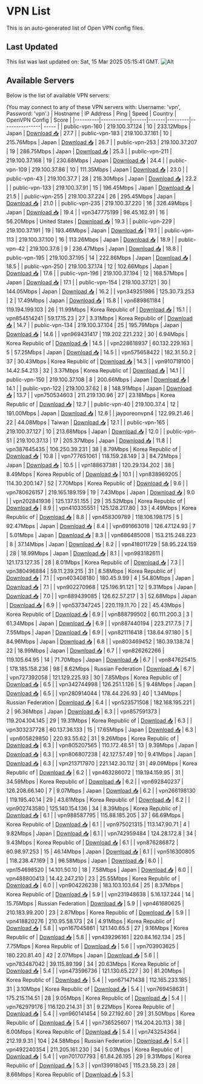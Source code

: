 # VPN List

This is an auto-generated list of Open VPN config files.

## Last Updated

This list was last updated on: Sat, 15 Mar 2025 05:15:41 GMT.
![Alt](https://repobeats.axiom.co/api/embed/186b98318ef1479477931607c1ad7d823f12451f.svg "Repobeats analytics image")

## Available Servers

Below is the list of available VPN servers:

(You may connect to any of these VPN servers with: Username: 'vpn', Password: 'vpn'.)
| Hostname | IP Address | Ping | Speed | Country | OpenVPN Config | Score |
|----------|------------|------|-------|---------|----------------| ----- |
| public-vpn-160 | 219.100.37.124 | 10 | 233.12Mbps | Japan | [Download 📥](./configs/server_0_JP.ovpn) | 27.7 |
| public-vpn-183 | 219.100.37.161 | 10 | 215.76Mbps | Japan | [Download 📥](./configs/server_1_JP.ovpn) | 26.7 |
| public-vpn-253 | 219.100.37.207 | 19 | 286.75Mbps | Japan | [Download 📥](./configs/server_2_JP.ovpn) | 25.3 |
| public-vpn-211 | 219.100.37.168 | 19 | 230.68Mbps | Japan | [Download 📥](./configs/server_3_JP.ovpn) | 24.4 |
| public-vpn-109 | 219.100.37.86 | 10 | 111.35Mbps | Japan | [Download 📥](./configs/server_4_JP.ovpn) | 23.0 |
| public-vpn-43 | 219.100.37.7 | 28 | 216.30Mbps | Japan | [Download 📥](./configs/server_5_JP.ovpn) | 22.2 |
| public-vpn-133 | 219.100.37.91 | 15 | 196.45Mbps | Japan | [Download 📥](./configs/server_6_JP.ovpn) | 21.5 |
| public-vpn-255 | 219.100.37.224 | 26 | 295.45Mbps | Japan | [Download 📥](./configs/server_7_JP.ovpn) | 21.0 |
| public-vpn-235 | 219.100.37.220 | 16 | 326.49Mbps | Japan | [Download 📥](./configs/server_8_JP.ovpn) | 19.4 |
| vpn347775199 | 98.45.162.91 | 16 | 56.20Mbps | United States | [Download 📥](./configs/server_9_US.ovpn) | 19.3 |
| public-vpn-229 | 219.100.37.191 | 19 | 193.46Mbps | Japan | [Download 📥](./configs/server_10_JP.ovpn) | 19.1 |
| public-vpn-113 | 219.100.37.100 | 16 | 113.26Mbps | Japan | [Download 📥](./configs/server_11_JP.ovpn) | 18.9 |
| public-vpn-42 | 219.100.37.6 | 9 | 236.47Mbps | Japan | [Download 📥](./configs/server_12_JP.ovpn) | 18.8 |
| public-vpn-195 | 219.100.37.195 | 14 | 222.86Mbps | Japan | [Download 📥](./configs/server_13_JP.ovpn) | 18.5 |
| public-vpn-250 | 219.100.37.174 | 12 | 102.66Mbps | Japan | [Download 📥](./configs/server_14_JP.ovpn) | 17.6 |
| public-vpn-196 | 219.100.37.194 | 12 | 168.57Mbps | Japan | [Download 📥](./configs/server_15_JP.ovpn) | 17.1 |
| public-vpn-154 | 219.100.37.121 | 30 | 144.05Mbps | Japan | [Download 📥](./configs/server_16_JP.ovpn) | 16.2 |
| vpn349251986 | 125.30.73.253 | 2 | 17.49Mbps | Japan | [Download 📥](./configs/server_17_JP.ovpn) | 15.8 |
| vpn689861184 | 119.194.199.103 | 26 | 11.99Mbps | Korea Republic of | [Download 📥](./configs/server_18_KR.ovpn) | 15.1 |
| vpn854514241 | 59.17.15.23 | 27 | 3.31Mbps | Korea Republic of | [Download 📥](./configs/server_19_KR.ovpn) | 14.7 |
| public-vpn-134 | 219.100.37.104 | 25 | 195.79Mbps | Japan | [Download 📥](./configs/server_20_JP.ovpn) | 14.6 |
| vpn969431417 | 119.202.221.232 | 30 | 6.94Mbps | Korea Republic of | [Download 📥](./configs/server_21_KR.ovpn) | 14.5 |
| vpn228618937 | 60.132.229.163 | 5 | 57.25Mbps | Japan | [Download 📥](./configs/server_22_JP.ovpn) | 14.5 |
| vpn575658422 | 182.31.50.2 | 37 | 30.43Mbps | Korea Republic of | [Download 📥](./configs/server_23_KR.ovpn) | 14.3 |
| vpn910719100 | 14.42.54.213 | 32 | 3.37Mbps | Korea Republic of | [Download 📥](./configs/server_24_KR.ovpn) | 14.1 |
| public-vpn-150 | 219.100.37.108 | 8 | 200.66Mbps | Japan | [Download 📥](./configs/server_25_JP.ovpn) | 14.1 |
| public-vpn-122 | 219.100.37.62 | 8 | 148.91Mbps | Japan | [Download 📥](./configs/server_26_JP.ovpn) | 13.7 |
| vpn750534603 | 211.219.130.96 | 27 | 23.18Mbps | Korea Republic of | [Download 📥](./configs/server_27_KR.ovpn) | 12.7 |
| public-vpn-40 | 219.100.37.4 | 12 | 191.00Mbps | Japan | [Download 📥](./configs/server_28_JP.ovpn) | 12.6 |
| jayporeonvpn4 | 122.99.21.46 | 22 | 44.08Mbps | Taiwan | [Download 📥](./configs/server_29_TW.ovpn) | 12.1 |
| public-vpn-165 | 219.100.37.127 | 10 | 213.68Mbps | Japan | [Download 📥](./configs/server_30_JP.ovpn) | 12.0 |
| public-vpn-51 | 219.100.37.13 | 17 | 205.37Mbps | Japan | [Download 📥](./configs/server_31_JP.ovpn) | 11.8 |
| vpn387645435 | 106.250.39.231 | 38 | 8.79Mbps | Korea Republic of | [Download 📥](./configs/server_32_KR.ovpn) | 10.8 |
| vpn777651061 | 118.159.28.149 | 3 | 84.72Mbps | Japan | [Download 📥](./configs/server_33_JP.ovpn) | 10.5 |
| vpn188637381 | 120.29.134.202 | 38 | 8.49Mbps | Korea Republic of | [Download 📥](./configs/server_34_KR.ovpn) | 10.1 |
| vpn838969205 | 114.30.200.147 | 52 | 7.70Mbps | Korea Republic of | [Download 📥](./configs/server_35_KR.ovpn) | 9.6 |
| vpn780626157 | 219.165.189.159 | 19 | 7.43Mbps | Japan | [Download 📥](./configs/server_36_JP.ovpn) | 9.0 |
| vpn202841936 | 125.137.51.155 | 29 | 35.52Mbps | Korea Republic of | [Download 📥](./configs/server_37_KR.ovpn) | 8.9 |
| vpn410335551 | 125.128.217.80 | 33 | 4.49Mbps | Korea Republic of | [Download 📥](./configs/server_38_KR.ovpn) | 8.8 |
| vpn458309789 | 118.106.198.175 | 5 | 92.47Mbps | Japan | [Download 📥](./configs/server_39_JP.ovpn) | 8.4 |
| vpn691663018 | 126.47.124.93 | 7 | 5.01Mbps | Japan | [Download 📥](./configs/server_40_JP.ovpn) | 8.3 |
| vpn686485008 | 153.215.248.223 | 8 | 37.14Mbps | Japan | [Download 📥](./configs/server_41_JP.ovpn) | 8.2 |
| vpn418011729 | 58.95.224.159 | 28 | 18.99Mbps | Japan | [Download 📥](./configs/server_42_JP.ovpn) | 8.1 |
| vpn983182611 | 121.173.127.35 | 28 | 8.01Mbps | Korea Republic of | [Download 📥](./configs/server_43_KR.ovpn) | 7.3 |
| vpn380496884 | 59.11.239.215 | 31 | 8.58Mbps | Korea Republic of | [Download 📥](./configs/server_44_KR.ovpn) | 7.1 |
| vpn403408180 | 180.45.9.99 | 4 | 54.80Mbps | Japan | [Download 📥](./configs/server_45_JP.ovpn) | 7.1 |
| vpn902270968 | 125.196.91.121 | 12 | 9.31Mbps | Japan | [Download 📥](./configs/server_46_JP.ovpn) | 7.0 |
| vpn889439085 | 126.62.57.217 | 3 | 52.68Mbps | Japan | [Download 📥](./configs/server_47_JP.ovpn) | 6.9 |
| vpn537347245 | 220.119.11.70 | 22 | 45.43Mbps | Korea Republic of | [Download 📥](./configs/server_48_KR.ovpn) | 6.9 |
| vpn888799502 | 60.111.200.3 | 3 | 61.34Mbps | Japan | [Download 📥](./configs/server_49_JP.ovpn) | 6.9 |
| vpn887440194 | 223.217.7.5 | 7 | 7.55Mbps | Japan | [Download 📥](./configs/server_50_JP.ovpn) | 6.9 |
| vpn821116418 | 138.64.97.180 | 5 | 84.96Mbps | Japan | [Download 📥](./configs/server_51_JP.ovpn) | 6.8 |
| vpn803469452 | 180.39.138.74 | 22 | 18.99Mbps | Japan | [Download 📥](./configs/server_52_JP.ovpn) | 6.7 |
| vpn826262266 | 119.105.64.95 | 14 | 71.70Mbps | Japan | [Download 📥](./configs/server_53_JP.ovpn) | 6.7 |
| vpn847625415 | 178.185.158.236 | 98 | 8.62Mbps | Russian Federation | [Download 📥](./configs/server_54_RU.ovpn) | 6.7 |
| vpn727392058 | 121.129.225.93 | 30 | 7.85Mbps | Korea Republic of | [Download 📥](./configs/server_55_KR.ovpn) | 6.5 |
| vpn342744998 | 126.251.1.126 | 5 | 9.48Mbps | Japan | [Download 📥](./configs/server_56_JP.ovpn) | 6.5 |
| vpn280914044 | 178.44.226.93 | 40 | 1.34Mbps | Russian Federation | [Download 📥](./configs/server_57_RU.ovpn) | 6.4 |
| vpn523571508 | 182.168.195.221 | 2 | 96.36Mbps | Japan | [Download 📥](./configs/server_58_JP.ovpn) | 6.3 |
| vpn857591373 | 119.204.104.145 | 29 | 19.31Mbps | Korea Republic of | [Download 📥](./configs/server_59_KR.ovpn) | 6.3 |
| vpn303237728 | 60.137.36.133 | 15 | 17.65Mbps | Japan | [Download 📥](./configs/server_60_JP.ovpn) | 6.3 |
| vpn605829850 | 220.93.55.62 | 31 | 9.26Mbps | Korea Republic of | [Download 📥](./configs/server_61_KR.ovpn) | 6.3 |
| vpn805207565 | 110.172.48.51 | 13 | 9.39Mbps | Japan | [Download 📥](./configs/server_62_JP.ovpn) | 6.3 |
| vpn806807238 | 42.127.57.49 | 10 | 9.41Mbps | Japan | [Download 📥](./configs/server_63_JP.ovpn) | 6.3 |
| vpn213717970 | 221.142.30.112 | 31 | 49.09Mbps | Korea Republic of | [Download 📥](./configs/server_64_KR.ovpn) | 6.2 |
| vpn463286072 | 119.194.159.95 | 31 | 34.59Mbps | Korea Republic of | [Download 📥](./configs/server_65_KR.ovpn) | 6.2 |
| vpn692840237 | 126.208.66.140 | 7 | 9.07Mbps | Japan | [Download 📥](./configs/server_66_JP.ovpn) | 6.2 |
| vpn266198130 | 119.195.40.14 | 29 | 43.61Mbps | Korea Republic of | [Download 📥](./configs/server_67_KR.ovpn) | 6.2 |
| vpn902743580 | 125.140.154.136 | 34 | 8.39Mbps | Korea Republic of | [Download 📥](./configs/server_68_KR.ovpn) | 6.1 |
| vpn988587795 | 115.88.185.205 | 37 | 66.69Mbps | Korea Republic of | [Download 📥](./configs/server_69_KR.ovpn) | 6.1 |
| vpn975021315 | 113.147.90.71 | 4 | 9.82Mbps | Japan | [Download 📥](./configs/server_70_JP.ovpn) | 6.1 |
| vpn742959484 | 124.28.172.8 | 34 | 9.43Mbps | Korea Republic of | [Download 📥](./configs/server_71_KR.ovpn) | 6.1 |
| vpn876286872 | 60.98.97.253 | 15 | 46.14Mbps | Japan | [Download 📥](./configs/server_72_JP.ovpn) | 6.1 |
| vpn516300805 | 118.238.47.169 | 3 | 96.58Mbps | Japan | [Download 📥](./configs/server_73_JP.ovpn) | 6.0 |
| vpn154698520 | 14.101.50.10 | 18 | 7.58Mbps | Japan | [Download 📥](./configs/server_74_JP.ovpn) | 6.0 |
| vpn488800413 | 14.42.247.210 | 23 | 25.55Mbps | Korea Republic of | [Download 📥](./configs/server_75_KR.ovpn) | 6.0 |
| vpn904226238 | 183.103.103.64 | 25 | 8.37Mbps | Korea Republic of | [Download 📥](./configs/server_76_KR.ovpn) | 5.9 |
| vpn231948638 | 5.16.137.244 | 14 | 15.75Mbps | Russian Federation | [Download 📥](./configs/server_77_RU.ovpn) | 5.9 |
| vpn461680625 | 210.183.99.200 | 23 | 2.87Mbps | Korea Republic of | [Download 📥](./configs/server_78_KR.ovpn) | 5.9 |
| vpn418820276 | 210.95.58.173 | 24 | 4.91Mbps | Korea Republic of | [Download 📥](./configs/server_79_KR.ovpn) | 5.8 |
| vpn167045861 | 121.140.65.5 | 27 | 9.16Mbps | Korea Republic of | [Download 📥](./configs/server_80_KR.ovpn) | 5.8 |
| vpn439296161 | 220.84.162.134 | 25 | 7.75Mbps | Korea Republic of | [Download 📥](./configs/server_81_KR.ovpn) | 5.6 |
| vpn703903625 | 180.220.81.40 | 42 | 2.07Mbps | Japan | [Download 📥](./configs/server_82_JP.ovpn) | 5.6 |
| vpn783487042 | 39.115.89.199 | 34 | 20.63Mbps | Korea Republic of | [Download 📥](./configs/server_83_KR.ovpn) | 5.4 |
| vpn473596736 | 121.130.65.227 | 30 | 81.20Mbps | Korea Republic of | [Download 📥](./configs/server_84_KR.ovpn) | 5.4 |
| vpn671471438 | 112.165.233.185 | 31 | 3.10Mbps | Korea Republic of | [Download 📥](./configs/server_85_KR.ovpn) | 5.4 |
| vpn769458631 | 175.215.114.51 | 28 | 9.05Mbps | Korea Republic of | [Download 📥](./configs/server_86_KR.ovpn) | 5.4 |
| vpn762979176 | 116.120.214.31 | 31 | 9.22Mbps | Korea Republic of | [Download 📥](./configs/server_87_KR.ovpn) | 5.4 |
| vpn960141454 | 59.27.192.60 | 29 | 31.50Mbps | Korea Republic of | [Download 📥](./configs/server_88_KR.ovpn) | 5.4 |
| vpn736525607 | 114.204.20.113 | 38 | 6.00Mbps | Korea Republic of | [Download 📥](./configs/server_89_KR.ovpn) | 5.4 |
| vpn743254364 | 212.19.9.31 | 104 | 24.58Mbps | Russian Federation | [Download 📥](./configs/server_90_RU.ovpn) | 5.4 |
| vpn492240354 | 211.205.161.230 | 34 | 5.03Mbps | Korea Republic of | [Download 📥](./configs/server_91_KR.ovpn) | 5.4 |
| vpn701707793 | 61.84.26.195 | 29 | 9.31Mbps | Korea Republic of | [Download 📥](./configs/server_92_KR.ovpn) | 5.3 |
| vpn139918045 | 115.23.58.23 | 28 | 8.66Mbps | Korea Republic of | [Download 📥](./configs/server_93_KR.ovpn) | 5.3 |
